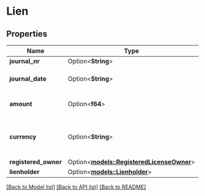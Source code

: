 # Lien

## Properties

Name | Type | Description | Notes
------------ | ------------- | ------------- | -------------
**journal_nr** | Option<**String**> | Journalnummer. | [optional]
**journal_date** | Option<**String**> | Tidsstempel for journaldato for panteretten. | [optional]
**amount** | Option<**f64**> | Mengde som inngår i panteretten. | [optional]
**currency** | Option<**String**> | Valutaen som gjelder for verdien som er sikret av panteretten. | [optional]
**registered_owner** | Option<[**models::RegisteredLicenseOwner**](RegisteredLicenseOwner.md)> |  | [optional]
**lienholder** | Option<[**models::Lienholder**](Lienholder.md)> |  | [optional]

[[Back to Model list]](../README.md#documentation-for-models) [[Back to API list]](../README.md#documentation-for-api-endpoints) [[Back to README]](../README.md)


